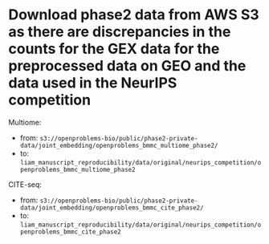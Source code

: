 # Download phase2 data from AWS S3 as there are discrepancies in the counts for the GEX data for the preprocessed data on GEO and the data used in the NeurIPS competition

Multiome:
- from: ```s3://openproblems-bio/public/phase2-private-data/joint_embedding/openproblems_bmmc_multiome_phase2/```
- to: ```liam_manuscript_reproducibility/data/original/neurips_competition/openproblems_bmmc_multiome_phase2```

CITE-seq:
- from: ```s3://openproblems-bio/public/phase2-private-data/joint_embedding/openproblems_bmmc_cite_phase2/```
- to: ```liam_manuscript_reproducibility/data/original/neurips_competition/openproblems_bmmc_cite_phase2```

